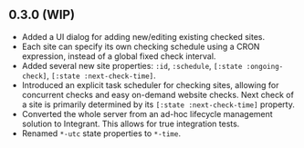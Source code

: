 ## 0.3.0 (WIP)

* Added a UI dialog for adding new/editing existing checked sites.
* Each site can specify its own checking schedule using a CRON expression, instead of a global
  fixed check interval.
* Added several new site properties: `:id`, `:schedule`, `[:state :ongoing-check]`,
  `[:state :next-check-time]`.
* Introduced an explicit task scheduler for checking sites, allowing for concurrent checks and easy
  on-demand website checks. Next check of a site is primarily determined by its
  `[:state :next-check-time]` property.
* Converted the whole server from an ad-hoc lifecycle management solution to Integrant. This allows
  for true integration tests.
* Renamed `*-utc` state properties to `*-time`.
